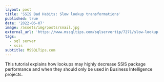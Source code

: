 ```yaml
---
layout: post
title: 'SSIS Bad Habits: Slow lookup transformations'
published: true
date: '2022-06-07'
image: /assets/img/posts/snail.jpg
external_url: 'https://www.mssqltips.com/sqlservertip/7271/slow-lookup-transformation-in-ssis/?_utm_source=HadiFadlallah'
tags:
  - sql server
  - ssis
subtitle: MSSQLTips.com
---
```

This tutorial explains how lookups may highly decrease SSIS package performance and when they should only be used in Business Intelligence projects.
